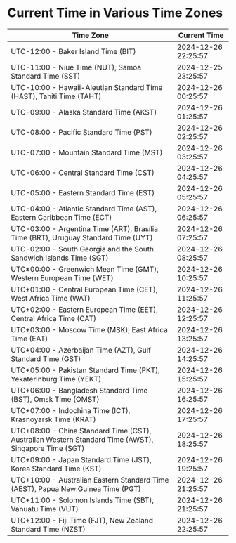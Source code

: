 # Current Time in Various Time Zones

| Time Zone | Current Time |
|-----------|--------------|
| UTC-12:00 - Baker Island Time (BIT) | 2024-12-26 22:25:57 |
| UTC-11:00 - Niue Time (NUT), Samoa Standard Time (SST) | 2024-12-25 23:25:57 |
| UTC-10:00 - Hawaii-Aleutian Standard Time (HAST), Tahiti Time (TAHT) | 2024-12-26 00:25:57 |
| UTC-09:00 - Alaska Standard Time (AKST) | 2024-12-26 01:25:57 |
| UTC-08:00 - Pacific Standard Time (PST) | 2024-12-26 02:25:57 |
| UTC-07:00 - Mountain Standard Time (MST) | 2024-12-26 03:25:57 |
| UTC-06:00 - Central Standard Time (CST) | 2024-12-26 04:25:57 |
| UTC-05:00 - Eastern Standard Time (EST) | 2024-12-26 05:25:57 |
| UTC-04:00 - Atlantic Standard Time (AST), Eastern Caribbean Time (ECT) | 2024-12-26 06:25:57 |
| UTC-03:00 - Argentina Time (ART), Brasília Time (BRT), Uruguay Standard Time (UYT) | 2024-12-26 07:25:57 |
| UTC-02:00 - South Georgia and the South Sandwich Islands Time (SGT) | 2024-12-26 08:25:57 |
| UTC±00:00 - Greenwich Mean Time (GMT), Western European Time (WET) | 2024-12-26 10:25:57 |
| UTC+01:00 - Central European Time (CET), West Africa Time (WAT) | 2024-12-26 11:25:57 |
| UTC+02:00 - Eastern European Time (EET), Central Africa Time (CAT) | 2024-12-26 12:25:57 |
| UTC+03:00 - Moscow Time (MSK), East Africa Time (EAT) | 2024-12-26 13:25:57 |
| UTC+04:00 - Azerbaijan Time (AZT), Gulf Standard Time (GST) | 2024-12-26 14:25:57 |
| UTC+05:00 - Pakistan Standard Time (PKT), Yekaterinburg Time (YEKT) | 2024-12-26 15:25:57 |
| UTC+06:00 - Bangladesh Standard Time (BST), Omsk Time (OMST) | 2024-12-26 16:25:57 |
| UTC+07:00 - Indochina Time (ICT), Krasnoyarsk Time (KRAT) | 2024-12-26 17:25:57 |
| UTC+08:00 - China Standard Time (CST), Australian Western Standard Time (AWST), Singapore Time (SGT) | 2024-12-26 18:25:57 |
| UTC+09:00 - Japan Standard Time (JST), Korea Standard Time (KST) | 2024-12-26 19:25:57 |
| UTC+10:00 - Australian Eastern Standard Time (AEST), Papua New Guinea Time (PGT) | 2024-12-26 21:25:57 |
| UTC+11:00 - Solomon Islands Time (SBT), Vanuatu Time (VUT) | 2024-12-26 21:25:57 |
| UTC+12:00 - Fiji Time (FJT), New Zealand Standard Time (NZST) | 2024-12-26 22:25:57 |
